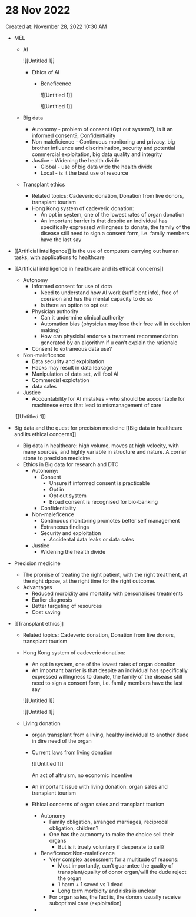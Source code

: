 # 28 Nov 2022

Created at: November 28, 2022 10:30 AM

- MEL
    - AI
        
        ![[Untitled 1]]
        
        - Ethics of AI
            - Beneficence
                
                ![[Untitled 1]]
                
                ![[Untitled 1]]
                
    - Big data
        - Autonomy - problem of consent (Opt out system?), is it an informed consent?, Confidentiality
        - Non maleficience - Continuous monitoring and privacy, big brother influence and discrimination, security and potential commercial exploitation, big data quality and integrity
        - Justice - Widening the health divide
            - Global - use of big data wide the health divide
            - Local - is it the best use of resource
    - Transplant ethics
        - Related topics: Cadeveric donation, Donation from live donors, transplant tourism
        - Hong Kong system of cadeveric donation:
            - An opt in system, one of the lowest rates of organ donation
            - An important barrier is that despite an individual has specifically expressed willingness to donate, the family of the disease still need to sign a consent form, i.e. family members have the last say
- [[Artificial intelligence]] is the use of computers carrying out human tasks, with applications to healthcare
- [[Artificial intelligence in healthcare and its ethical concerns]]
    - Autonomy
        - Informed consent for use of dota
            - Need to understand how AI work (sufficient info), free of coersion and has the mental capacity to do so
            - Is there an option to opt out
        - Physician authority
            - Can it undermine clinical authority
            - Automation bias (physician may lose their free will in decision making)
            - How can physicial endorse a treatment recommendation generated by an algorithm if u can’t explain the rationale
        - Consent to extraneous data use?
    - Non-maleficence
        - Data security and exploitation
        - Hacks may result in data leakage
        - Manipulation of data set, will fool AI
        - Commercial explotation
        - data sales
    - Justice
        - Accountability for AI mistakes - who should be accountable for machinese erros that lead to mismanagement of care
    
    ![[Untitled 1]]
    
- Big data and the quest for precision medicine [[Big data in healthcare and its ethical concerns]]
    - Big data in healthcare: high volume, moves at high velocity, with many sources, and highly variable in structure and nature. A corner stone to precision medicine.
    - Ethics in Big data for research and DTC
        - Autonomy:
            - Consent
                - Unsure if informed consent is practicable
                - Opt in
                - Opt out system
                - Broad consent is recognised for bio-banking
            - Confidentiality
        - Non-maleficence
            - Continuous monitoring promotes better self management
            - Extraneous findings
            - Security and exploitation
                - Accidental data leaks or data sales
        - Justice
            - Widening the health divide
- Precision medicine
    - The promise of treating the right patient, with the right treatment, at the right dpose, at the right time for the right outcome.
    - Advantages
        - Reduced morbidity and mortality with personalised treatments
        - Earlier diagnosis
        - Better targeting of resources
        - Cost saving
- [[Transplant ethics]]
    - Related topics: Cadeveric donation, Donation from live donors, transplant tourism
    - Hong Kong system of cadeveric donation:
        - An opt in system, one of the lowest rates of organ donation
        - An important barrier is that despite an individual has specifically expressed willingness to donate, the family of the disease still need to sign a consent form, i.e. family members have the last say
        
        ![[Untitled 1]]
        
        ![[Untitled 1]]
        
    - Living donation
        - organ transplant from a living, healthy individual to another dude in dire need of the organ
        - Current laws from living donation
            
            ![[Untitled 1]]
            
            An act of altruism, no economic incentive
            
        - An important issue with living donation: organ sales and transplant tourism
        - Ethical concerns of organ sales and transplant tourism
            - Autonomy
                - Family obligation, arranged marriages, reciprocal obligation, children?
                - One has the autonomy to make the choice sell their organs
                    - But is it truely voluntary if desperate to sell?
            - Beneficence:Non-maleficence
                - Very complex assessment for a multitude of reasons:
                    - Most importantly, can’t guarantee the quality of transplant/quality of donor organ/will the dude reject the organ
                    - 1 harm + 1 saved vs 1 dead
                    - Long term morbidity and risks is unclear
                - For organ sales, the fact is, the donors usually receive suboptimal care (exploitation)
            -